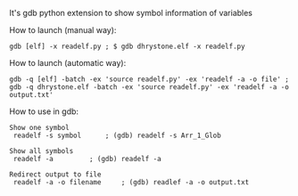 It's gdb python extension to show symbol information of variables

How to launch (manual way):

	gdb [elf] -x readelf.py ; $ gdb dhrystone.elf -x readelf.py

How to launch (automatic way):

	gdb -q [elf] -batch -ex 'source readelf.py' -ex 'readelf -a -o file' ; gdb -q dhrystone.elf -batch -ex 'source readelf.py' -ex 'readelf -a -o output.txt'
	

How to use in gdb:

	Show one symbol
	 readelf -s symbol		; (gdb) readelf -s Arr_1_Glob

	Show all symbols
	 readelf -a			; (gdb) readelf -a

	Redirect output to file
	 readelf -a -o filename		; (gdb) readlef -a -o output.txt

